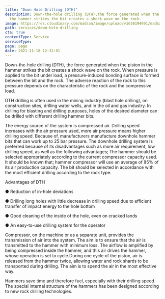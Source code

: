 ```yaml
---
title: "Down Hole Drilling (DTH)"
description: Down-the-hole drilling (DTH),the force generated when the piston in
  the hammer strikes the bit creates a shock wave on the rock.
image: https://res.cloudinary.com/madsan/image/upload/v1636194991/madsan-stock/IMG_3203_glh3fq.jpg
path: services/down-hole-drilling
cta: true
contentType: Service
serviceType: 
page: page
date: 2021-11-18 12:32:01
---
```

Down-the-hole drilling (DTH), the force generated when the piston in the hammer strikes the bit creates a shock wave on the rock. When pressure is applied to the bit under load, a pressure-induced bonding surface is formed between the bit and the rock. The adverse reaction of the rock to this pressure depends on the characteristic of the rock and the compressive load.

DTH drilling is often used in the mining industry (blast hole drilling), on construction sites, drilling water wells, and in the oil and gas industry. In drilling for blasting and drilling purposes, holes of the desired diameter can be drilled with different drilling hammer bits.

The energy source of the system is compressed air. Drilling speed increases with the air pressure used, more air pressure means higher drilling speed. Because of, manufacturers manufacture downhole hammer bits that can work up to 25 bar pressure. The downhole drilling system is preferred because of its disadvantages such as more air requirement, low drilling speed, as well as the following advantages; The hammer should be selected appropriately according to the current compressor capacity used. It should be known that; hammer compressor will use an average of 85% of its air production capacity. The bit should be selected in accordance with the most efficient drilling according to the rock type.

Advantages of DTH

● Reduction of in-hole deviations

● Drilling long holes with little decrease in drilling speed due to efficient transfer of impact energy to the hole bottom

● Good cleaning of the inside of the hole, even on cracked lands

● An easy-to-use drilling system for the operator

Compressor, on the machine or as a separate unit, provides the transmission of air into the system. The aim is to ensure that the air is transmitted to the hammer with minimum loss. The airflow is amplified by being compressed inside the hammer, and this air drives the hammer, whose operation is set to cycle.During one cycle of the piston, air is released from the hammer twice, allowing water and rock shards to be transported during drilling. The aim is to spend the air in the most effective way.

Hammers save time and therefore fuel, especially with their drilling speed. The special internal structure of the hammers has been designed according to new rock drilling technologies.
